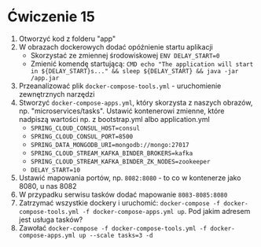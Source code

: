 # Ćwiczenie 15

1. Otworzyć kod z folderu "app"
2. W obrazach dockerowych dodać opóźnienie startu aplikacji
   * Skorzystać ze zmiennej środowiskowej `ENV DELAY_START=0`
   * Zmienić komendę startującą: `CMD echo "The application will start in ${DELAY_START}s..." && sleep ${DELAY_START} && java -jar /app.jar`
3. Przeanalizować plik `docker-compose-tools.yml` - uruchomienie zewnętrznych narzędzi
4. Stworzyć `docker-compose-apps.yml`, który skorzysta z naszych obrazów, np. "microservices/tasks". Ustawić kontenerowi zmienne, które nadpiszą wartości np. z bootstrap.yml albo application.yml
   - `SPRING_CLOUD_CONSUL_HOST=consul`
   - `SPRING_CLOUD_CONSUL_PORT=8500`
   - `SPRING_DATA_MONGODB_URI=mongodb://mongo:27017`
   - `SPRING_CLOUD_STREAM_KAFKA_BINDER_BROKERS=kafka`
   - `SPRING_CLOUD_STREAM_KAFKA_BINDER_ZK_NODES=zookeeper`
   - `DELAY_START=10`
5. Ustawić mapowania portów, np. `8082:8080` - to co w kontenerze jako 8080, u nas 8082
6. W przypadku serwisu tasków dodać mapowanie `8083-8085:8080`
7. Zatrzymać wszystkie dockery i uruchomić: `docker-compose -f docker-compose-tools.yml -f docker-compose-apps.yml up`. Pod jakim adresem jest usługa tasków?
8. Zawołać `docker-compose -f docker-compose-tools.yml -f docker-compose-apps.yml up --scale tasks=3 -d`

